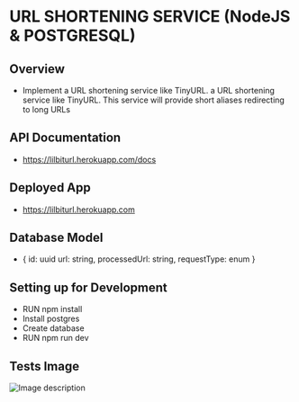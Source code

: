 # URL SHORTENING SERVICE (NodeJS & POSTGRESQL)

## Overview
- Implement a URL shortening service like TinyURL. a URL shortening service like TinyURL. This service will provide short aliases redirecting to long URLs

## API Documentation
- https://lilbiturl.herokuapp.com/docs

## Deployed App
- https://lilbiturl.herokuapp.com

## Database Model
- {
    id: uuid
    url: string,
    processedUrl: string,
    requestType: enum
}
## Setting up for Development
- RUN npm install
- Install postgres
- Create database
- RUN npm run dev

## Tests Image
![Image description](https://github.com/manuelbiolatiri/Parallax-Landing-Page/blob/master/src/tests/testSnapshot.jpeg)
